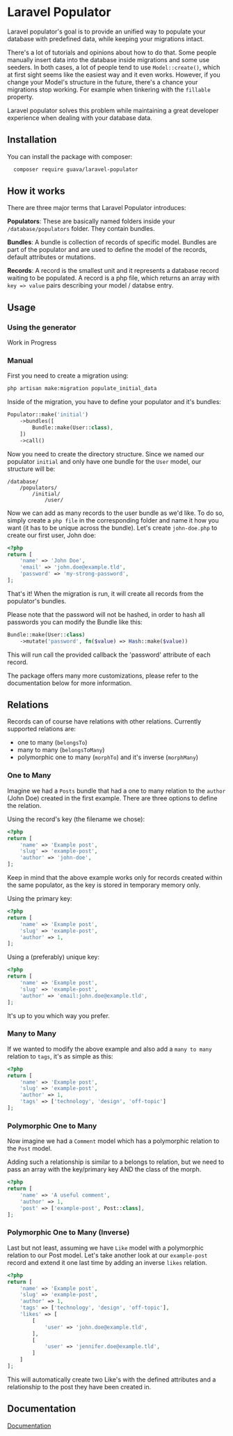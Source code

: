 
# Laravel Populator

Laravel populator's goal is to provide an unified way to populate your database with predefined data, while keeping your migrations intact.

There's a lot of tutorials and opinions about how to do that. Some people manually insert data into the database inside migrations and some use seeders. In both cases, a lot of people tend to use `Model::create()`, which at first sight seems like the easiest way and it even works. However, if you change your Model's structure in the future, there's a chance your migrations stop working. For example when tinkering with the `fillable` property.

Laravel populator solves this problem while maintaining a great developer experience when dealing with your database data.


## Installation

You can install the package with composer:

```bash
  composer require guava/laravel-populator
```

## How it works

There are three major terms that Laravel Populator introduces:

**Populators**: These are basically named folders inside your `/database/populators` folder. They contain bundles.

**Bundles**: A bundle is collection of records of specific model. Bundles are part of the populator and are used to define the model of the records, default attributes or mutations.

**Records**: A record is the smallest unit and it represents a database record waiting to be populated. A record is a php file, which returns an array with `key => value` pairs describing your model / databse entry.

## Usage
### Using the generator
Work in Progress

### Manual
First you need to create a migration using:
```bash
php artisan make:migration populate_initial_data

```

Inside of the migration, you have to define your populator and it's bundles:
```php
Populator::make('initial')
    ->bundles([
        Bundle::make(User::class),
    ])
    ->call()
```

Now you need to create the directory structure. Since we named our populator `initial` and only have one bundle for the `User` model, our structure will be:
```
/database/
    /populators/
        /initial/
            /user/
```

Now we can add as many records to the user bundle as we'd like. To do so, simply create a `php file` in the corresponding folder and name it how you want (it has to be unique across the bundle).
Let's create `john-doe.php` to create our first user, John doe:
```php
<?php
return [
    'name' => 'John Doe',
    'email' => 'john.doe@example.tld',
    'password' => 'my-strong-password',
];
```

That's it! When the migration is run, it will create all records from the populator's bundles.

Please note that the password will not be hashed, in order to hash all passwords you can modify the Bundle like this:
```php
Bundle::make(User::class)
    ->mutate('password', fn($value) => Hash::make($value))
```
This will run call the provided callback the 'password' attribute of each record.

The package offers many more customizations, please refer to the documentation below for more information.


## Relations
Records can of course have relations with other relations. Currently supported relations are:

- one to many (`belongsTo`)
- many to many (`belongsToMany`)
- polymorphic one to many (`morphTo`) and it's inverse (`morphMany`)

### One to Many
Imagine we had a `Posts` bundle that had a one to many relation to the `author` (John Doe) created in the first example. There are three options to define the relation.

Using the record's key (the filename we chose):
```php
<?php
return [
    'name' => 'Example post',
    'slug' => 'example-post',
    'author' => 'john-doe',
];
```
Keep in mind that the above example works only for records created within the same populator, as the key is stored in temporary memory only.

Using the primary key:
```php
<?php
return [
    'name' => 'Example post',
    'slug' => 'example-post',
    'author' => 1,
];
```

Using a (preferably) unique key:
```php
<?php
return [
    'name' => 'Example post',
    'slug' => 'example-post',
    'author' => 'email:john.doe@example.tld',
];
```

It's up to you which way you prefer.

### Many to Many
If we wanted to modify the above example and also add a `many to many` relation to `tags`, it's as simple as this:
```php
<?php
return [
    'name' => 'Example post',
    'slug' => 'example-post',
    'author' => 1,
    'tags' => ['technology', 'design', 'off-topic']
];
```

### Polymorphic One to Many
Now imagine we had a `Comment` model which has a polymorphic relation to the `Post` model.

Adding such a relationship is similar to a belongs to relation, but we need to pass an array with the key/primary key AND the class of the morph.
```php
<?php
return [
    'name' => 'A useful comment',
    'author' => 1,
    'post' => ['example-post', Post::class],
];
```


### Polymorphic One to Many (Inverse)
Last but not least, assuming we have `Like` model with a polymorphic relation to our Post model. Let's take another look at our `example-post` record and extend it one last time by adding an inverse `likes` relation.
```php
<?php
return [
    'name' => 'Example post',
    'slug' => 'example-post',
    'author' => 1,
    'tags' => ['technology', 'design', 'off-topic'],
    'likes' => [
        [
            'user' => 'john.doe@example.tld',
        ],
        [
            'user' => 'jennifer.doe@example.tld',
        ]
    ]
];
```
This will automatically create two Like's with the defined attributes and a relationship to the post they have been created in.


## Documentation



[Documentation](https://linktodocumentation)

